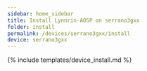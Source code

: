 ```yaml
---
sidebar: home_sidebar
title: Install Lynnrin-AOSP on serrano3gxx
folder: install
permalink: /devices/serrano3gxx/install
device: serrano3gxx
---
```

{% include templates/device_install.md %}

